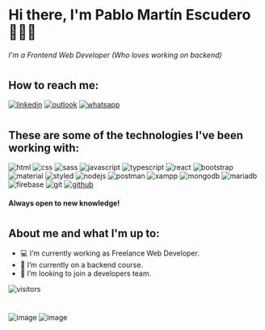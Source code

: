# Hi there, I'm Pablo Martín Escudero 👩🏻‍💻
###### I'm a Frontend Web Developer (Who loves working on backend)

#
## How to reach me:
[![linkedin](https://img.shields.io/badge/LinkedIn-0077B5?style=for-the-badge&logo=linkedin&logoColor=white)](https://www.linkedin.com/in/pablomartinescudero/)
[![outlook](https://img.shields.io/badge/Microsoft_Outlook-0078D4?style=for-the-badge&logo=microsoft-outlook&logoColor=white)](mailto:escuderopablo@hotmail.com.ar) 
[![whatsapp](https://img.shields.io/badge/WhatsApp-25D366?style=for-the-badge&logo=whatsapp&logoColor=white)](https://wa.me/5491132149319)
#
## These are some of the technologies I've been working with:
![html](https://img.shields.io/badge/HTML5-E34F26?style=for-the-badge&logo=html5&logoColor=white) ![css](https://img.shields.io/badge/CSS3-1572B6?style=for-the-badge&logo=css3&logoColor=white) ![sass](https://img.shields.io/badge/Sass-CC6699?style=for-the-badge&logo=sass&logoColor=white) 
![javascript](https://img.shields.io/badge/JavaScript-F7DF1E?style=for-the-badge&logo=javascript&logoColor=black) ![typescript](	https://img.shields.io/badge/TypeScript-007ACC?style=for-the-badge&logo=typescript&logoColor=white) ![react](	https://img.shields.io/badge/React-20232A?style=for-the-badge&logo=react&logoColor=61DAFB)
![bootstrap](https://img.shields.io/badge/Bootstrap-563D7C?style=for-the-badge&logo=bootstrap&logoColor=white) ![material](	https://img.shields.io/badge/Material--UI-0081CB?style=for-the-badge&logo=material-ui&logoColor=white) ![styled](	https://img.shields.io/badge/styled--components-DB7093?style=for-the-badge&logo=styled-components&logoColor=white)
![nodejs](https://img.shields.io/badge/Node.js-339933?style=for-the-badge&logo=nodedotjs&logoColor=white) ![postman](	https://img.shields.io/badge/Postman-FF6C37?style=for-the-badge&logo=Postman&logoColor=white) ![xampp](https://img.shields.io/badge/Xampp-F37623?style=for-the-badge&logo=xampp&logoColor=white)
![mongodb](https://img.shields.io/badge/MongoDB-4EA94B?style=for-the-badge&logo=mongodb&logoColor=white) ![mariadb](https://img.shields.io/badge/MariaDB-003545?style=for-the-badge&logo=mariadb&logoColor=white) ![firebase](https://img.shields.io/badge/firebase-ffca28?style=for-the-badge&logo=firebase&logoColor=black)
![git](https://img.shields.io/badge/Git-F05032?style=for-the-badge&logo=git&logoColor=white) [![github](https://img.shields.io/badge/GitHub-100000?style=for-the-badge&logo=github&logoColor=white)](https://github.com/escu-git)
#### Always open to new knowledge!
#

## About me and what I'm up to:

- 💻 I’m currently working as Freelance Web Developer.
- 🌱 I’m currently on a backend course.
- 🎯 I’m looking to join a developers team.

![visitors](https://visitor-badge.glitch.me/badge?page_id=${escu-git}.${escu-git})
#

![image](https://github-readme-stats.vercel.app/api/top-langs/?username=escu-git)
![image](https://github-readme-stats.vercel.app/api?username=escu-git)


